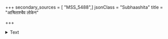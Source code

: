 +++
secondary_sources = [ "MSS_5488",]
jsonClass = "Subhaashita"
title = "आश्रिताश्चैव लोकेन"

+++

<details><summary>Text</summary>

आश्रिताश्चैव लोकेन समृद्धिं यान्ति विद्विषः।  
समृद्धाश्च विनाशाय तस्मान् नोद्वेजयेत् प्रजाः॥
</details>
